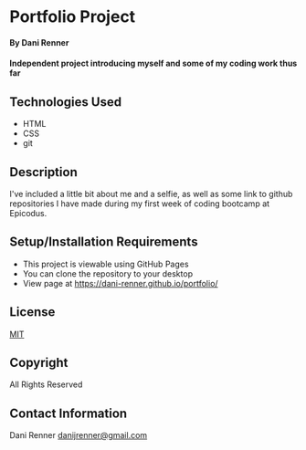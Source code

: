# Portfolio Project

#### By Dani Renner
#### Independent project introducing myself and some of my coding work thus far


## Technologies Used

* HTML
* CSS
* git

## Description

I've included a little bit about me and a selfie, as well as some link to github repositories I have made during my first week of coding bootcamp at Epicodus.

## Setup/Installation Requirements

* This project is viewable using GitHub Pages
* You can clone the repository to your desktop
* View page at https://dani-renner.github.io/portfolio/

## License

[MIT](https://opensource.org/licenses/MIT)

## Copyright

All Rights Reserved

## Contact Information

Dani Renner danijrenner@gmail.com